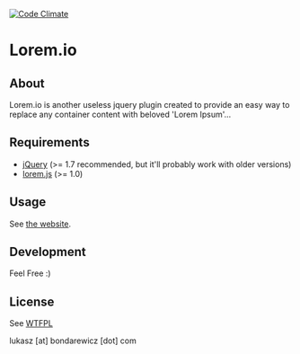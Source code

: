 [![Code Climate](https://codeclimate.com/github/bondarewicz/lorem.png)](https://codeclimate.com/github/bondarewicz/lorem)

# Lorem.io

## About
Lorem.io is another useless jquery plugin created to provide an easy way to replace any container 
content with beloved 'Lorem Ipsum'...

## Requirements
- [jQuery](http://jquery.com/) (>= 1.7 recommended, but it'll probably work with older versions)
- [lorem.js](http://bondarewicz.github.io/lorem/) (>= 1.0)

## Usage

See [the website](http://bondarewicz.github.io/lorem/).

## Development

Feel Free :)


## License
See [WTFPL](http://sam.zoy.org/wtfpl/COPYING)

lukasz [at] bondarewicz [dot] com

